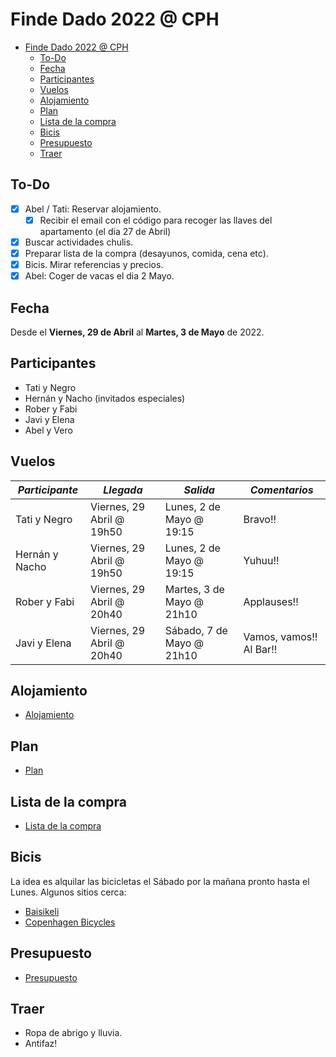 # Finde Dado 2022 @ CPH

- [Finde Dado 2022 @ CPH](#finde-dado-2022--cph)
  - [To-Do](#to-do)
  - [Fecha](#fecha)
  - [Participantes](#participantes)
  - [Vuelos](#vuelos)
  - [Alojamiento](#alojamiento)
  - [Plan](#plan)
  - [Lista de la compra](#lista-de-la-compra)
  - [Bicis](#bicis)
  - [Presupuesto](#presupuesto)
  - [Traer](#traer)

## To-Do

- [x] Abel / Tati: Reservar alojamiento.
  - [x] Recibir el email con el código para recoger las llaves del apartamento (el dia 27 de Abril)
- [x] Buscar actividades chulis.
- [x] Preparar lista de la compra (desayunos, comida, cena etc).
- [x] Bicis. Mirar referencias y precios.
- [x] Abel: Coger de vacas el dia 2 Mayo.

## Fecha

Desde el **Viernes, 29 de Abril** al **Martes, 3 de Mayo** de 2022.

## Participantes

- Tati y Negro
- Hernán y Nacho (invitados especiales)
- Rober y Fabi
- Javi y Elena
- Abel y Vero

## Vuelos

| *Participante* | *Llegada*                 | *Salida*                  | *Comentarios*           |
| -------------- | ------------------------- | ------------------------- | ----------------------- |
| Tati y Negro   | Viernes, 29 Abril @ 19h50 | Lunes, 2 de Mayo @ 19:15  | Bravo!!                 |
| Hernán y Nacho | Viernes, 29 Abril @ 19h50 | Lunes, 2 de Mayo @ 19:15  | Yuhuu!!                 |
| Rober y Fabi   | Viernes, 29 Abril @ 20h40 | Martes, 3 de Mayo @ 21h10 | Applauses!!             |
| Javi y Elena   | Viernes, 29 Abril @ 20h40 | Sábado, 7 de Mayo @ 21h10 | Vamos, vamos!! Al Bar!! |

## Alojamiento

- [Alojamiento](alojamiento.md)

## Plan

- [Plan](actividades.md#actividades)

## Lista de la compra

- [Lista de la compra](lista_compra.md)

## Bicis

La idea es alquilar las bicicletas el Sábado por la mañana pronto hasta el Lunes. Algunos sitios cerca:

- [Baisikeli](https://baisikeli.dk/bike-rental/)
- [Copenhagen Bicycles](https://copenhagenbicycles.dk/prices/)

## Presupuesto

- [Presupuesto](presupuesto.md)

## Traer

- Ropa de abrigo y lluvia.
- Antifaz!

